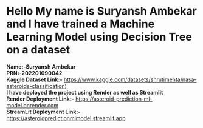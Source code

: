 # Hello My name is Suryansh Ambekar and I have trained a Machine Learning Model using Decision Tree on a dataset 
**Name:-Suryansh Ambekar**<br>
**PRN:-202201090042**<br>
**Kaggle Dataset Link:-** https://www.kaggle.com/datasets/shrutimehta/nasa-asteroids-classification)<br>
**I have deployed the project using Render as well as Streamlit**<br>
**Render Deployment Link:-** https://asteroid-prediction-ml-model.onrender.com<br>
**StreamLit Deployment Link:-** https://asteroidpredictionmlmodel.streamlit.app
